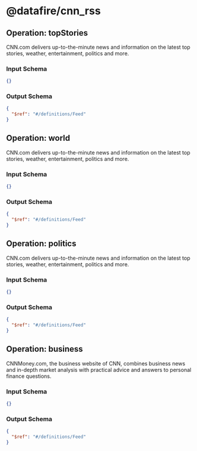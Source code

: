 # @datafire/cnn_rss


## Operation: topStories
CNN.com delivers up-to-the-minute news and information on the latest top stories, weather, entertainment, politics and more.

### Input Schema
```json
{}
```
### Output Schema
```json
{
  "$ref": "#/definitions/Feed"
}
```
## Operation: world
CNN.com delivers up-to-the-minute news and information on the latest top stories, weather, entertainment, politics and more.

### Input Schema
```json
{}
```
### Output Schema
```json
{
  "$ref": "#/definitions/Feed"
}
```
## Operation: politics
CNN.com delivers up-to-the-minute news and information on the latest top stories, weather, entertainment, politics and more.

### Input Schema
```json
{}
```
### Output Schema
```json
{
  "$ref": "#/definitions/Feed"
}
```
## Operation: business
CNNMoney.com, the business website of CNN, combines business news and in-depth market analysis with practical advice and answers to personal finance questions.

### Input Schema
```json
{}
```
### Output Schema
```json
{
  "$ref": "#/definitions/Feed"
}
```
